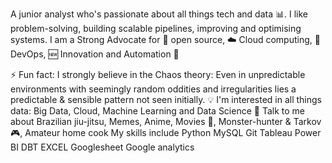 

A junior analyst who's passionate about all things tech and data 📊. I like problem-solving, building scalable pipelines, improving and optimising systems. I am a Strong Advocate for 📜 open source, ☁️ Cloud computing, 🚀 DevOps, 🆕 Innovation and Automation 🤖

⚡ Fun fact: I strongly believe in the Chaos theory: Even in unpredictable environments with seemingly random oddities and irregularities lies a predictable & sensible pattern not seen initially.
💡 I'm interested in all things data: Big Data, Cloud, Machine Learning and Data Science
💬 Talk to me about Brazilian jiu-jitsu, Memes, Anime, Movies 🎥, Monster-hunter & Tarkov 🎮, Amateur home cook 
My skills include
Python MySQL  Git  Tableau Power BI DBT EXCEL Googlesheet Google analytics

